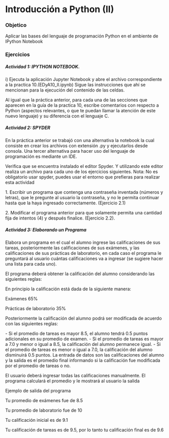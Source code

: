 # Introducción a Python (II)

### Objetico
Aplicar las bases del lenguaje de programación Python en el ambiente de IPython Notebook

### Ejercicios
##### Actividad 1: IPYTHON NOTEBOOK.
<p>i) Ejecuta la aplicación Jupyter Notebook y abre el archivo correspondiente a la practica 10.(EDyA10_II.ipynb) Sigue las instrucciones que ahí se mencionan para la ejecución del contenido de las celdas.</p>
<p>Al igual que la práctica anterior, para cada una de las secciones que aparecen en la guía de la practica 10, escribe comentarios con respecto a Python (aspectos relevantes, o que te puedan llamar la atención de este nuevo lenguaje) y su diferencia con el lenguaje C.</p>

##### Actividad 2: SPYDER
<p>En la práctica anterior se trabajó con una alternativa la notebook la cual consiste en crear los archivos con extensión .py y ejecutarlos desde consola. Una tercer alternativa para hacer uso del lenguaje de  programación es mediante un IDE.</p>
<p>Verifica que se encuentra instalado el editor Spyder. Y utilizando este editor realiza un archivo para cada uno de los ejercicios siguientes. Nota: No es obligatorio usar spyder, puedes usar el entorno que prefieras para realizar esta actividad</p>
<p>1. Escribir un programa que contenga una contraseña inventada (números y letras), que le pregunte al usuario la contraseña, y no le permita continuar hasta que la haya ingresado correctamente. (Ejercicio 2.1)</p>
<p>2. Modificar el programa anterior para que solamente permita una cantidad fija de intentos (4) y después finalice. (Ejercicio 2.2).</p>

##### Actividad 3: Elaborando un Programa
<p>Elabora un programa en el cual el alumno ingrese las calificaciones de sus tareas, posteriormente las calificaciones de sus exámenes, y las calificaciones de sus prácticas de laboratorio, en cada caso el programa le preguntará al usuario cuántas calificaciones va a ingresar (se sugiere hacer una lista para cada uno).</p>
<p>El programa deberá obtener la calificación del alumno considerando las siguientes reglas:</p>
<p>En principio la calificación está dada de la siguiente manera:</p>

<p>Exámenes 65%</p>
<p>Prácticas de laboratorio 35%</p>
<p>Posteriormente la calificación del alumno podrá ser modificada de acuerdo con las siguientes reglas:</p>
- Si el promedio de tareas es mayor 8.5, el alumno tendrá 0.5 puntos adicionales en su promedio de examen.
- Si el promedio de tareas es mayor a 7.0 y menor o igual a 8.5, la calificación del alumno permanece igual.
- Si el promedio de tareas es menor o igual a 7.0, la calificación del alumno disminuirá 0.5 puntos. La entrada de datos son las calificaciones del alumno y la salida es el promedio final informando si la calificación fue modificada por el promedio de tareas o no.

<p>El usuario deberá ingresar todas las calificaciones manualmente. El programa calculará el promedio y le mostrará al usuario la salida</p>
<p>Ejemplo de salida del programa</p>
<p>Tu promedio de exámenes fue de 8.5</p>
<p>Tu promedio de laboratorio fue de 10</p>
<p>Tu calificación inicial es de 9.1</p>
<p>Tu calificación de tareas es de 9.5, por lo tanto tu calificación final es de 9.6</p>